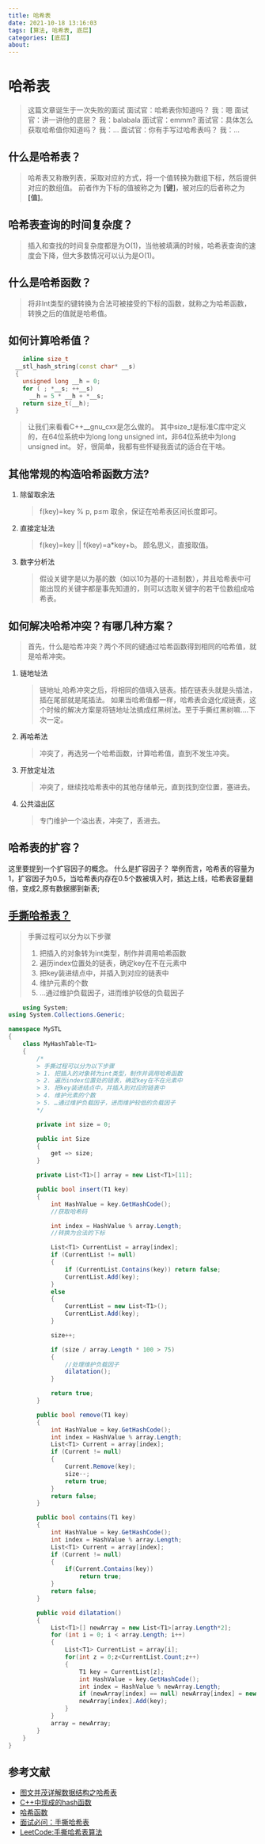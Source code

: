 ```yaml
---
title: 哈希表
date: 2021-10-18 13:16:03
tags: [算法, 哈希表, 底层]
categories: [底层]
about:
---
```

# 哈希表
> 这篇文章诞生于一次失败的面试
> 面试官：哈希表你知道吗？
> 我：嗯
> 面试官：讲一讲他的底层？
> 我：balabala
> 面试官：emmm?
> 面试官：具体怎么获取哈希值你知道吗？
> 我：...
> 面试官：你有手写过哈希表吗？
> 我：...

## 什么是哈希表？
  >哈希表又称散列表，采取对应的方式，将一个值转换为数组下标，然后提供对应的数组值。
  >前者作为下标的值被称之为 **[键]**，被对应的后者称之为 **[值]**。

## 哈希表查询的时间复杂度？
  >插入和查找的时间复杂度都是为O(1)，当他被填满的时候，哈希表查询的速度会下降，但大多数情况可以认为是O(1)。

## 什么是哈希函数？
  >将非Int类型的键转换为合法可被接受的下标的函数，就称之为哈希函数，转换之后的值就是哈希值。

## 如何计算哈希值？
```C++
    inline size_t
  __stl_hash_string(const char* __s)
  {
    unsigned long __h = 0;
    for ( ; *__s; ++__s)
      __h = 5 * __h + *__s;
    return size_t(__h);
  }
```
>让我们来看看C++__gnu_cxx是怎么做的。
>其中size_t是标准C库中定义的，在64位系统中为long long unsigned int，非64位系统中为long unsigned int。
>好，很简单，我都有些怀疑我面试的适合在干啥。

## 其他常规的构造哈希函数方法?
1. 除留取余法
    >f(key)=key % p, p≤m
    >取余，保证在哈希表区间长度即可。
2. 直接定址法
   > f(key)=key || f(key)=a*key+b。
   > 顾名思义，直接取值。
3. 数字分析法
   
   > 假设关键字是以为基的数（如以10为基的十进制数），并且哈希表中可能出现的关键字都是事先知道的，则可以选取关键字的若干位数组成哈希表。

## 如何解决哈希冲突？有哪几种方案？
>首先，什么是哈希冲突？两个不同的键通过哈希函数得到相同的哈希值，就是哈希冲突。
1. 链地址法
    >链地址,哈希冲突之后，将相同的值填入链表。插在链表头就是头插法，插在尾部就是尾插法。
    >如果当哈希值都一样，哈希表会退化成链表，这个时候的解决方案是将链地址法搞成红黑树法。至于手撕红黑树嘛....下次一定。
2. 再哈希法
   
    >冲突了，再选另一个哈希函数，计算哈希值，直到不发生冲突。
3. 开放定址法
   
    >冲突了，继续找哈希表中的其他存储单元，直到找到空位置，塞进去。 
4. 公共溢出区
   
    >专门维护一个溢出表，冲突了，丢进去。 

## 哈希表的扩容？
  这里要提到一个扩容因子的概念。
  什么是扩容因子？
  举例而言，哈希表的容量为1，扩容因子为0.5，当哈希表内存在0.5个数被填入时，抵达上线，哈希表容量翻倍，变成2,原有数据挪到新表;

## [手撕哈希表？](https://github.com/cckt123/CPPSTL)
> 手撕过程可以分为以下步骤
> 1. 把插入的对象转为int类型，制作并调用哈希函数
> 2. 遍历index位置处的链表，确定key在不在元素中
> 3. 把key装进结点中，并插入到对应的链表中
> 4. 维护元素的个数
> 5. …通过维护负载因子，进而维护较低的负载因子
``` C#
	using System;
using System.Collections.Generic;

namespace MySTL
{
    class MyHashTable<T1>
    {
        /*
        > 手撕过程可以分为以下步骤
        > 1. 把插入的对象转为int类型，制作并调用哈希函数
        > 2. 遍历index位置处的链表，确定key在不在元素中
        > 3. 把key装进结点中，并插入到对应的链表中
        > 4. 维护元素的个数
        > 5. …通过维护负载因子，进而维护较低的负载因子
        */

        private int size = 0;

        public int Size 
        {
            get => size;
        }

        private List<T1>[] array = new List<T1>[11];

        public bool insert(T1 key) 
        {
            int HashValue = key.GetHashCode();
            //获取哈希码

            int index = HashValue % array.Length;
            //转换为合法的下标

            List<T1> CurrentList = array[index];
            if (CurrentList != null)
            {
                if (CurrentList.Contains(key)) return false;
                CurrentList.Add(key);
            }
            else 
            {
                CurrentList = new List<T1>();
                CurrentList.Add(key);
            }

            size++;

            if (size / array.Length * 100 > 75) 
            {
                //处理维护负载因子
                dilatation();
            }

            return true;
        }

        public bool remove(T1 key) 
        {
            int HashValue = key.GetHashCode();
            int index = HashValue % array.Length;
            List<T1> Current = array[index];
            if (Current != null) 
            {
                Current.Remove(key);
                size--;
                return true;
            }
            return false;
        }

        public bool contains(T1 key) 
        {
            int HashValue = key.GetHashCode();
            int index = HashValue % array.Length;
            List<T1> Current = array[index];
            if (Current != null)
            {
                if(Current.Contains(key))
                    return true;
            }
            return false;
        }

        public void dilatation() 
        {
            List<T1>[] newArray = new List<T1>[array.Length*2];
            for (int i = 0; i < array.Length; i++) 
            {
                List<T1> CurrentList = array[i];
                for(int z = 0;z<CurrentList.Count;z++) 
                {
                    T1 key = CurrentList[z];
                    int HashValue = key.GetHashCode();
                    int index = HashValue % newArray.Length;
                    if (newArray[index] == null) newArray[index] = new List<T1>();
                    newArray[index].Add(key);
                }
            }
            array = newArray;
        }
    }
}
```


## 参考文献
+ [图文并茂详解数据结构之哈希表](https://zhuanlan.zhihu.com/p/144296454)
+ [C++中现成的hash函数](https://blog.csdn.net/weixin_34247299/article/details/92209973)
+ [哈希函数](https://blog.csdn.net/u012835097/article/details/79407591)
+ [面试必问：手撕哈希表](https://blog.csdn.net/m0_46551861/article/details/109632979?utm_medium=distribute.pc_relevant.none-task-blog-2%7Edefault%7EBlogCommendFromBaidu%7Edefault-3.no_search_link&depth_1-utm_source=distribute.pc_relevant.none-task-blog-2%7Edefault%7EBlogCommendFromBaidu%7Edefault-3.no_search_link)
+ [LeetCode:手撕哈希表算法](https://blog.csdn.net/Jiangtagong/article/details/112347841)